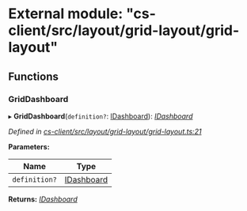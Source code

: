 # External module: "cs-client/src/layout/grid-layout/grid-layout"

## Functions

###  GridDashboard

▸ **GridDashboard**(`definition?`: [IDashboard](../interfaces/_cs_core_src_dashboard_dashboard_.idashboard.md)): *[IDashboard](../interfaces/_cs_core_src_dashboard_dashboard_.idashboard.md)*

*Defined in [cs-client/src/layout/grid-layout/grid-layout.ts:21](https://github.com/TNOCS/csnext/blob/dad76c19/packages/cs-client/src/layout/grid-layout/grid-layout.ts#L21)*

**Parameters:**

Name | Type |
------ | ------ |
`definition?` | [IDashboard](../interfaces/_cs_core_src_dashboard_dashboard_.idashboard.md) |

**Returns:** *[IDashboard](../interfaces/_cs_core_src_dashboard_dashboard_.idashboard.md)*

